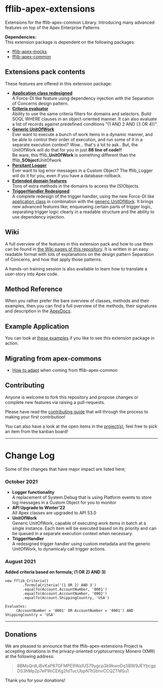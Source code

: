 # fflib-apex-extensions
Extensions for the fflib-apex-common Library.  Introducing many advanced features on top of the Apex Enterprise Patterns

**Dependencies:**<br/>
This extension package is dependent on the following packages:
- [fflib-apex-mocks](https://github.com/apex-enterprise-patterns/fflib-apex-mocks)
- [fflib-apex-common](https://github.com/apex-enterprise-patterns/fflib-apex-common)

## Extensions pack contents
These features are offered in this extension package:

- [**Application class redesigned**](https://github.com/wimvelzeboer/fflib-apex-extensions/wiki/application-factories) <br/>A Force-DI like feature using dependency injection with the Separation of Concerns design pattern.
- [**Criteria evaluator**](https://github.com/wimvelzeboer/fflib-apex-extensions/wiki/criteria-based-filter) <br/> Ability to use the same criteria filters for domains and selectors. Build SOQL WHERE clauses in an object-oriented manner. It can also evaluate a list of records against predefined conditions "(1 AND 2 AND (3 OR 4))".
- [**Generic UnitOfWork**](https://github.com/wimvelzeboer/fflib-apex-extensions/wiki/UnitOfWork) <br/> Ever want to execute a bunch of work items in a dynamic manner, and be able to control their order of execution, and run some of it in a separate execution context? Wow... that's a lot to ask.. But, the UnitOfWork will do that for you in just **88 line of code!!** <br/> Be ware, this fflib_**UnitOfWork** is something different than the fflib_**SObject**UnitOfwork
- [**Persitant Logger**](https://github.com/wimvelzeboer/fflib-apex-extensions/wiki/Logger) <br/>
Ever want to log error messages in a Custom Object? The fflib_Logger will do it for you, even if you have a database-rollback.
- [**Extended domain features**](https://github.com/wimvelzeboer/fflib-apex-extensions/wiki/Domain-Layer) <br/> Tons of extra methods in the domains to access the (S)Objects.
- [**TriggerHandler Redesigned**](https://github.com/wimvelzeboer/fflib-apex-extensions/wiki/Trigger-Handler) <br/> A complete redesign of the trigger handler, using the new Force-DI like [application class](https://github.com/wimvelzeboer/fflib-apex-extensions/wiki/application-factories) in combination with the [generic UnitOfWork](https://github.com/wimvelzeboer/fflib-apex-extensions/wiki/UnitOfWork). It brings new advanced features like; enqueueing certain parts of trigger logic, separating trigger logic clearly in a readable structure and the ability to use dependency injection.

## Wiki
A full overview of the features in this extension pack and how to use them 
can be found in [the Wiki pages of this repository](https://github.com/wimvelzeboer/fflib-apex-extensions/wiki).
It is written in an easy readable format with lots of explanations on the design pattern Separation of Concerns, and how that apply those patterns.

A hands-on training session is also available to learn how to translate a user-story into Apex code. 

## Method Reference
When you rather prefer the bare overview of classes, methods and their examples,
then you can find a full overview of the methods, their signatures and description in the
[ApexDocs](./docs/README.asciidoc). 

## Example Application
You can look at 
[these examples](https://github.com/wimvelzeboer/fflib-apex-extensions-samplecode) 
if you like to see this extension package in action.

## Migrating from apex-commons

- [How to adapt](./docs/how-to-adapt.md) when coming from fflib-apex-common 

## Contributing
Anyone is welcome to fork this repository and propose changes or complete new features via raising a pull-requests. 

Please have read the [contributing guide](./CONTRIBUTING.md) that will through the process to making your first contribution! 

You can also have a look at the open items in the [project(s)](./projects), feel free to pick an item from the kanban board!

----
# Change Log
Some of the changes that have major impact are listed here;
### October 2021
- **Logger functionality** <br/>A replacement of System.Debug that is using Platform events to store log messages in a Custom Object for you to monitor
- **API Upgrade to Winter'22** <br/> All Apex classes are upgraded to API 53.0
- **UnitOfWork** <br/> Generic UnitOfWork, capable of executing work items in batch at a single instance. Each item will be executed based on its priority and can be queued in a separate execution context when necessary.
- **TriggerHandler** <br/> A redesigned trigger handler using custom metadata and the generic UnitOfWork, to dynamicaly call trigger actions.

### August 2021
**Added criteria based on formula;  (1 OR 2) AND 3)**

```apex
new fflib_Criteria()
        .formulaCriteria('(1 OR 2) AND 3')
        .equalTo(Account.AccountNumber, '0001')
        .equalTo(Account.AccountNumber, '0002')
        .equalTo(Account.ShippingCountry, 'USA')
	 
Evaluates:
     (AccountNumber = '0001' OR AccountNumber = '0001') AND ShippingCountry = 'USA'
```

---

## Donations

We are pleased to announce that the fflib-apex-extensions Project is accepting donations in the privacy-oriented cryptocurrency Monero (XMR) at the following address:

> 8BMsQrdLiBvKaP87GFMPE9Wa1US79ygcp3b9kwoDq1iBW9JEYbcgpDS3hMp2p7ePWiCEKg2fdTucUbpNTtGbnvCCQZTMSu1

Thank you for your donations!
